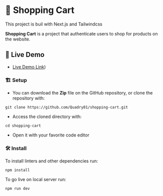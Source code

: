 # 🛒 Shopping Cart

This project is buil with Next.js and Tailwindcss

**Shopping Cart** is a project that authenticate users to shop for products on the website.

## 🚀 Live Demo

- [Live Demo Link](https://endearing-bunny-d86298.netlify.app/productpage))

### 🏗 Setup

- You can download the **Zip** file on the GitHub repository, or clone the repository with:

```
git clone https://github.com/Quadry01/shopping-cart.git
```

- Access the cloned directory with:

```
cd shopping-cart
```

- Open it with your favorite code editor

### 🛠 Install

To install linters and other dependencies run:

```
npm install
```

To go live on local server run:

```
npm run dev
```
